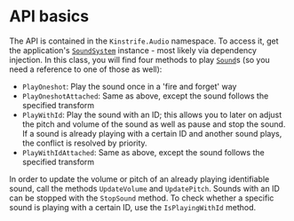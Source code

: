# API basics

The API is contained in the `Kinstrife.Audio` namespace. To access it, get the application's [`SoundSystem`](Scripts/Runtime/SoundSystem.cs) instance - most likely via dependency injection. In this class, you will find four methods to play [`Sound`](Scripts/Data/Sound.cs)s (so you need a reference to one of those as well):

- `PlayOneshot`: Play the sound once in a 'fire and forget' way
- `PlayOneshotAttached`: Same as above, except the sound follows the specified transform
- `PlayWithId`: Play the sound with an ID; this allows you to later on adjust the pitch and volume of the sound as well as pause and stop the sound. If a sound is already playing with a certain ID and another sound plays, the conflict is resolved by priority.
- `PlayWithIdAttached`: Same as above, except the sound follows the specified transform

In order to update the volume or pitch of an already playing identifiable sound, call the methods `UpdateVolume` and `UpdatePitch`. Sounds with an ID can be stopped with the `StopSound` method. To check whether a specific sound is playing with a certain ID, use the `IsPlayingWithId` method.